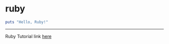 # ruby
```ruby
puts "Hello, Ruby!"
```
---
Ruby Tutorial link [here](https://www.javatpoint.com/ruby-tutorial)
